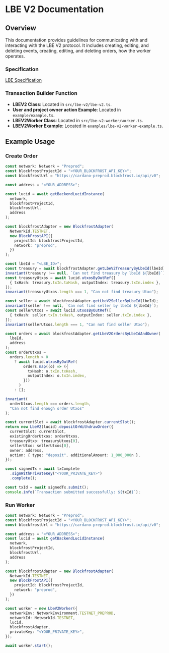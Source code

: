 # LBE V2 Documentation

## Overview

This documentation provides guidelines for communicating with and interacting with the LBE V2 protocol. It includes creating, editing, and deleting events, creating, editing, and deleting orders, how the worker operates.

### Specification

[LBE Specification](./LBE%20Specification.pdf)

### Transaction Builder Function

- **LBEV2 Class**: Located in `src/lbe-v2/lbe-v2.ts`.
- **User and project owner action Example**: Located in `example/example.ts`.
- **LBEV2Worker Class**: Located in `src/lbe-v2-worker/worker.ts`.
- **LBEV2Worker Example**: Located in `examples/lbe-v2-worker-example.ts`.

## Example Usage

### **Create Order**

```ts
const network: Network = "Preprod";
const blockfrostProjectId = "<YOUR_BLOCKFROST_API_KEY>";
const blockfrostUrl = "https://cardano-preprod.blockfrost.io/api/v0";

const address = "<YOUR_ADDRESS>";

const lucid = await getBackendLucidInstance(
  network,
  blockfrostProjectId,
  blockfrostUrl,
  address
);

const blockfrostAdapter = new BlockfrostAdapter(
  NetworkId.TESTNET,
  new BlockFrostAPI({
    projectId: blockfrostProjectId,
    network: "preprod",
  })
);

const lbeId = "<LBE_ID>";
const treasury = await blockfrostAdapter.getLbeV2TreasuryByLbeId(lbeId);
invariant(treasury !== null, `Can not find treasury by lbeId ${lbeId}`);
const treasuryUtxos = await lucid.utxosByOutRef([
  { txHash: treasury.txIn.txHash, outputIndex: treasury.txIn.index },
]);
invariant(treasuryUtxos.length === 1, "Can not find treasury Utxo");

const seller = await blockfrostAdapter.getLbeV2SellerByLbeId(lbeId);
invariant(seller !== null, `Can not find seller by lbeId ${lbeId}`);
const sellerUtxos = await lucid.utxosByOutRef([
  { txHash: seller.txIn.txHash, outputIndex: seller.txIn.index },
]);
invariant(sellerUtxos.length === 1, "Can not find seller Utxo");

const orders = await blockfrostAdapter.getLbeV2OrdersByLbeIdAndOwner(
  lbeId,
  address
);
const orderUtxos =
  orders.length > 0
    ? await lucid.utxosByOutRef(
        orders.map((o) => ({
          txHash: o.txIn.txHash,
          outputIndex: o.txIn.index,
        }))
      )
    : [];

invariant(
  orderUtxos.length === orders.length,
  "Can not find enough order Utxos"
);

const currentSlot = await blockfrostAdapter.currentSlot();
return new LbeV2(lucid).depositOrWithdrawOrder({
  currentSlot: currentSlot,
  existingOrderUtxos: orderUtxos,
  treasuryUtxo: treasuryUtxos[0],
  sellerUtxo: sellerUtxos[0],
  owner: address,
  action: { type: "deposit", additionalAmount: 1_000_000n },
});

const signedTx = await txComplete
  .signWithPrivateKey("<YOUR_PRIVATE_KEY>")
  .complete();

const txId = await signedTx.submit();
console.info(`Transaction submitted successfully: ${txId}`);
```

### **Run Worker**

```ts
const network: Network = "Preprod";
const blockfrostProjectId = "<YOUR_BLOCKFROST_API_KEY>";
const blockfrostUrl = "https://cardano-preprod.blockfrost.io/api/v0";

const address = "<YOUR_ADDRESS>";
const lucid = await getBackendLucidInstance(
  network,
  blockfrostProjectId,
  blockfrostUrl,
  address
);

const blockfrostAdapter = new BlockfrostAdapter(
  NetworkId.TESTNET,
  new BlockFrostAPI({
    projectId: blockfrostProjectId,
    network: "preprod",
  })
);

const worker = new LbeV2Worker({
  networkEnv: NetworkEnvironment.TESTNET_PREPROD,
  networkId: NetworkId.TESTNET,
  lucid,
  blockfrostAdapter,
  privateKey: "<YOUR_PRIVATE_KEY>",
});

await worker.start();
```
